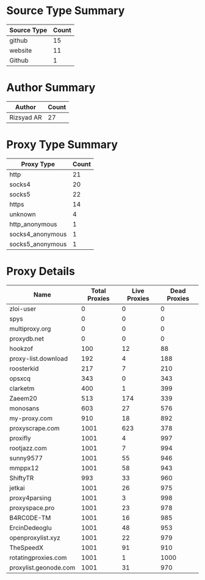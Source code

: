 # Source Type Summary

| Source Type | Count |
|-------------|-------|
| github | 15 |
| website | 11 |
| Github | 1 |


# Author Summary

| Author | Count |
|--------|-------|
| Rizsyad AR | 27 |


# Proxy Type Summary

| Proxy Type | Count |
|------------|-------|
| http | 21 |
| socks4 | 20 |
| socks5 | 22 |
| https | 14 |
| unknown | 4 |
| http_anonymous | 1 |
| socks4_anonymous | 1 |
| socks5_anonymous | 1 |


# Proxy Details

| Name | Total Proxies | Live Proxies | Dead Proxies |
|------|---------------|--------------|---------------|
| zloi-user | 0 | 0 | 0 |
| spys | 0 | 0 | 0 |
| multiproxy.org | 0 | 0 | 0 |
| proxydb.net | 0 | 0 | 0 |
| hookzof | 100 | 12 | 88 |
| proxy-list.download | 192 | 4 | 188 |
| roosterkid | 217 | 7 | 210 |
| opsxcq | 343 | 0 | 343 |
| clarketm | 400 | 1 | 399 |
| Zaeem20 | 513 | 174 | 339 |
| monosans | 603 | 27 | 576 |
| my-proxy.com | 910 | 18 | 892 |
| proxyscrape.com | 1001 | 623 | 378 |
| proxifly | 1001 | 4 | 997 |
| rootjazz.com | 1001 | 7 | 994 |
| sunny9577 | 1001 | 55 | 946 |
| mmppx12 | 1001 | 58 | 943 |
| ShiftyTR | 993 | 33 | 960 |
| jetkai | 1001 | 26 | 975 |
| proxy4parsing | 1001 | 3 | 998 |
| proxyspace.pro | 1001 | 23 | 978 |
| B4RC0DE-TM | 1001 | 16 | 985 |
| ErcinDedeoglu | 1001 | 48 | 953 |
| openproxylist.xyz | 1001 | 22 | 979 |
| TheSpeedX | 1001 | 91 | 910 |
| rotatingproxies.com | 1001 | 1 | 1000 |
| proxylist.geonode.com | 1001 | 31 | 970 |
